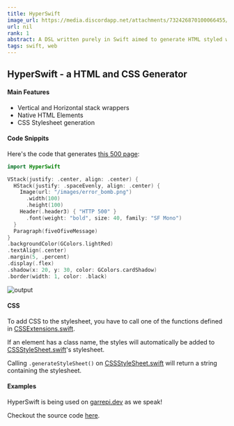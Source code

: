 ```yaml
---
title: HyperSwift 
image_url: https://media.discordapp.net/attachments/732426870100066455/733822598504513566/unknown.png
url: nil
rank: 1
abstract: A DSL written purely in Swift aimed to generate HTML styled with CSS.
tags: swift, web
---
```


## HyperSwift - a HTML and CSS Generator

#### Main Features
- Vertical and Horizontal stack wrappers
- Native HTML Elements
- CSS Stylesheet generation

#### Code Snippits
Here's the code that generates [this 500 page](https://www.garrepi.dev/500):

```swift
import HyperSwift

VStack(justify: .center, align: .center) {
  HStack(justify: .spaceEvenly, align: .center) {
    Image(url: "/images/error_bomb.png")
      .width(100)
      .height(100)
    Header(.header3) { "HTTP 500" }
      .font(weight: "bold", size: 40, family: "SF Mono")
  }
  Paragraph(fiveOfiveMessage)
}
.backgroundColor(GColors.lightRed)
.textAlign(.center)
.margin(5, .percent)
.display(.flex)
.shadow(x: 20, y: 30, color: GColors.cardShadow)
.border(width: 1, color: .black)
```

![output](https://media.discordapp.net/attachments/732426870100066455/733822598504513566/unknown.png)

#### CSS
To add CSS to the stylesheet, you have to call one of the functions defined in [CSSExtensions.swift](/Sources/HyperSwift/API/CSS/CSSExtensions.swift).

If an element has a class name, the styles will automatically be added to [CSSStyleSheet.swift](/Sources/HyperSwift/API/CSS/CSSStyleSheet.swift)'s stylesheet.

Calling `.generateStyleSheet()` on [CSSStyleSheet.swift](/Sources/HyperSwift/API/CSS/CSSStyleSheet.swift) will return a string containing the stylesheet.

#### Examples
HyperSwift is being used on [garrepi.dev](https://www.garrepi.dev) as we speak!

Checkout the source code [here](https://github.com/johngarrett/garrepi.dev/).
